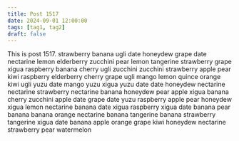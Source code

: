 ```yaml
---
title: Post 1517
date: 2024-09-01 12:00:00
tags: [tag1, tag2]
draft: false
---
```

This is post 1517.
strawberry
banana
ugli
date
honeydew
grape
date
nectarine
lemon
elderberry
zucchini
pear
lemon
tangerine
strawberry
grape
xigua
raspberry
banana
cherry
ugli
zucchini
zucchini
strawberry
apple
pear
kiwi
raspberry
elderberry
cherry
grape
ugli
mango
lemon
quince
orange
kiwi
ugli
yuzu
date
mango
yuzu
xigua
yuzu
date
date
honeydew
nectarine
nectarine
strawberry
nectarine
banana
honeydew
pear
apple
xigua
banana
cherry
zucchini
apple
date
grape
date
yuzu
raspberry
apple
pear
honeydew
xigua
lemon
nectarine
banana
date
xigua
raspberry
xigua
date
banana
pear
banana
banana
orange
nectarine
banana
tangerine
banana
strawberry
tangerine
xigua
date
banana
apple
orange
grape
kiwi
honeydew
nectarine
strawberry
pear
watermelon

